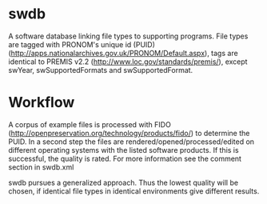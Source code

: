 # swdb
A software database linking file types to supporting programs. File types are
tagged with PRONOM's unique id (PUID)
(http://apps.nationalarchives.gov.uk/PRONOM/Default.aspx), tags are
identical to PREMIS v2.2 (http://www.loc.gov/standards/premis/), except swYear, swSupportedFormats and swSupportedFormat.
# Workflow
A corpus of example files is processed with FIDO (http://openpreservation.org/technology/products/fido/) to determine the PUID. In a second step the files are rendered/opened/processed/edited on different operating systems with the listed software products. If this is successful, the quality is rated. For more information see the comment section in swdb.xml

swdb pursues a generalized approach. Thus the lowest quality will be chosen, if identical file types in identical environments give different results.

